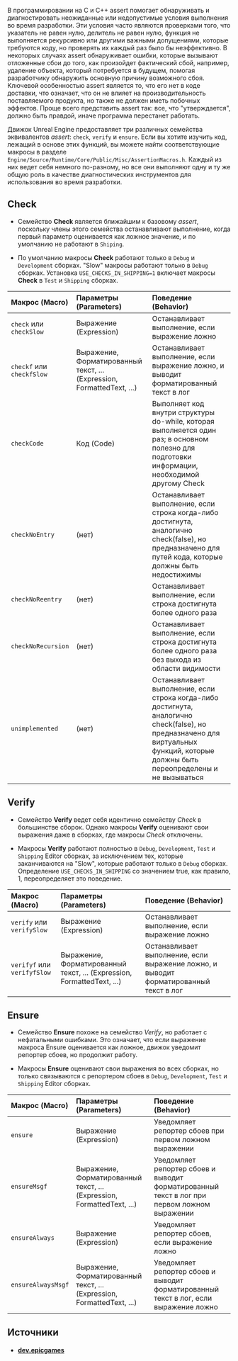 В программировании на C и C++ assert помогает обнаруживать и диагностировать неожиданные или недопустимые условия выполнения во время разработки. Эти условия часто являются проверками того, что указатель не равен нулю, делитель не равен нулю, функция не выполняется рекурсивно или другими важными допущениями, которые требуются коду, но проверять их каждый раз было бы неэффективно. В некоторых случаях assert обнаруживает ошибки, которые вызывают отложенные сбои до того, как произойдет фактический сбой, например, удаление объекта, который потребуется в будущем, помогая разработчику обнаружить основную причину возможного сбоя. Ключевой особенностью assert является то, что его нет в коде доставки, что означает, что он не влияет на производительность поставляемого продукта, но также не должен иметь побочных эффектов. Проще всего представить assert так: все, что "утверждается", должно быть правдой, иначе программа перестанет работать.

Движок Unreal Engine предоставляет три различных семейства эквивалентов *assert*: `check`, `verify` и `ensure`. Если вы хотите изучить код, лежащий в основе этих функций, вы можете найти соответствующие макросы в разделе `Engine/Source/Runtime/Core/Public/Misc/AssertionMacros.h`. Каждый из них ведет себя немного по-разному, но все они выполняют одну и ту же общую роль в качестве диагностических инструментов для использования во время разработки.

## Check

- Семейство **Check** является ближайшим к базовому *assert*, поскольку члены этого семейства останавливают выполнение, когда первый параметр оценивается как ложное значение, и по умолчанию не работают в `Shiping`.
    
- По умолчанию макросы **Check** работают только в `Debug` и `Development` сборках. "Slow" макросы работают только в `Debug` сборках. Установка `USE_CHECKS_IN_SHIPPING=1` включает макросы **Check** в `Test` и `Shipping` сборках.

| Макрос (Macro)            | Параметры (Parameters)                                                 | Поведение (Behavior)                                                                                                                                                               |
| :------------------------ | :--------------------------------------------------------------------- | :--------------------------------------------------------------------------------------------------------------------------------------------------------------------------------- |
| `check` или `checkSlow`   | Выражение (Expression)                                                 | Останавливает выполнение, если выражение ложно                                                                                                                                     |
| `checkf` или `checkfSlow` | Выражение, Форматированный текст, ... (Expression, FormattedText, ...) | Останавливает выполнение, если выражение ложно, и выводит форматированный текст в лог                                                                                              |
| `checkCode`               | Код (Code)                                                             | Выполняет код внутри структуры do-while, которая выполняется один раз; в основном полезно для подготовки информации, необходимой другому Check                                     |
| `checkNoEntry`            | (нет)                                                                  | Останавливает выполнение, если строка когда-либо достигнута, аналогично check(false), но предназначено для путей кода, которые должны быть недостижимы                             |
| `checkNoReentry`          | (нет)                                                                  | Останавливает выполнение, если строка достигнута более одного раза                                                                                                                 |
| `checkNoRecursion`        | (нет)                                                                  | Останавливает выполнение, если строка достигнута более одного раза без выхода из области видимости                                                                                 |
| `unimplemented`           | (нет)                                                                  | Останавливает выполнение, если строка когда-либо достигнута, аналогично check(false), но предназначено для виртуальных функций, которые должны быть переопределены и не вызываться |

## Verify

- Семейство **Verify** ведет себя идентично семейству *Check* в большинстве сборок. Однако макросы **Verify** оценивают свои выражения даже в сборках, где макросы *Check* отключены.
    
- Макросы **Verify** работают полностью в `Debug`, `Development`, `Test` и `Shipping` Editor сборках, за исключением тех, которые заканчиваются на "Slow", которые работают только в `Debug` сборках. Определение `USE_CHECKS_IN_SHIPPING` со значением true, как правило, 1, переопределяет это поведение.

| Макрос (Macro)              | Параметры (Parameters)                                                 | Поведение (Behavior)                                                                  |
| :-------------------------- | :--------------------------------------------------------------------- | :------------------------------------------------------------------------------------ |
| `verify` или `verifySlow`   | Выражение (Expression)                                                 | Останавливает выполнение, если выражение ложно                                        |
| `verifyf` или `verifyfSlow` | Выражение, Форматированный текст, ... (Expression, FormattedText, ...) | Останавливает выполнение, если выражение ложно, и выводит форматированный текст в лог |

## Ensure

- Семейство **Ensure** похоже на семейство *Verify*, но работает с нефатальными ошибками. Это означает, что если выражение макроса Ensure оценивается как ложное, движок уведомит репортер сбоев, но продолжит работу.
    
- Макросы **Ensure** оценивают свои выражения во всех сборках, но только связываются с репортером сбоев в `Debug`, `Development`, `Test` и `Shipping` Editor сборках.

| Макрос (Macro)     | Параметры (Parameters)                                                 | Поведение (Behavior)                                                                        |
| :----------------- | :--------------------------------------------------------------------- | :------------------------------------------------------------------------------------------ |
| `ensure`           | Выражение (Expression)                                                 | Уведомляет репортер сбоев при первом ложном выражении                                       |
| `ensureMsgf`       | Выражение, Форматированный текст, ... (Expression, FormattedText, ...) | Уведомляет репортер сбоев и выводит форматированный текст в лог при первом ложном выражении |
| `ensureAlways`     | Выражение (Expression)                                                 | Уведомляет репортер сбоев, если выражение ложно                                             |
| `ensureAlwaysMsgf` | Выражение, Форматированный текст, ... (Expression, FormattedText, ...) | Уведомляет репортер сбоев и выводит форматированный текст в лог, если выражение ложно       |

## Источники
- #### [dev.epicgames](https://dev.epicgames.com/documentation/en-us/unreal-engine/asserts-in-unreal-engine?application_version=5.5)